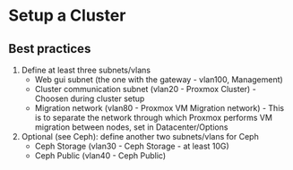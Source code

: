 # Setup a Cluster

## Best practices

1. Define at least three subnets/vlans
   * Web gui subnet (the one with the gateway - vlan100, Management)
   * Cluster communication subnet (vlan20 - Proxmox Cluster) - Choosen during cluster setup
   * Migration network (vlan80 - Proxmox VM Migration network) - This is to separate the network through which Proxmox performs VM migration between nodes, set in Datacenter/Options
2. Optional (see Ceph): define another two subnets/vlans for Ceph
   * Ceph Storage (vlan30 - Ceph Storage - at least 10G)
   * Ceph Public (vlan40 - Ceph Public)

